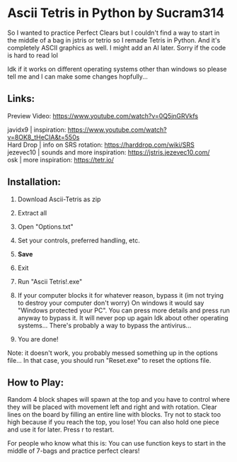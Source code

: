 # Ascii Tetris in Python by Sucram314

So I wanted to practice Perfect Clears but I couldn't find a way to start in the middle of a bag in jstris or tetrio so I remade Tetris in Python. And it's completely ASCII graphics as well. I might add an AI later. Sorry if the code is hard to read lol

Idk if it works on different operating systems other than windows so please tell me and I can make some changes hopfully...

## Links:  
Preview Video: https://www.youtube.com/watch?v=0Q5jnGRVkfs

javidx9   | inspiration: https://www.youtube.com/watch?v=8OK8_tHeCIA&t=550s  
Hard Drop | info on SRS rotation: https://harddrop.com/wiki/SRS  
jezevec10 | sounds and more inspiration: https://jstris.jezevec10.com/  
osk       | more inspiration: https://tetr.io/ 

## Installation:  
1. Download Ascii-Tetris as zip  
2. Extract all  
3. Open "Options.txt"  
4. Set your controls, preferred handling, etc.  
5. **Save**  
6. Exit  
7. Run "Ascii Tetris!.exe"  
8. If your computer blocks it for whatever reason, bypass it (im not trying to destroy your computer don't worry)
   On windows it would say "Windows protected your PC". You can press more details and press run anyway to bypass it. It will never pop up again
   Idk about other operating systems... There's probably a way to bypass the antivirus...
   
9. You are done!  

Note: it doesn't work, you probably messed something up in the options file... In that case, you should run "Reset.exe" to reset the options file.  

## How to Play:  
Random 4 block shapes will spawn at the top and you have to control where they will be placed with movement left and right and with rotation. Clear lines on the board by filling an entire line with blocks. Try not to stack too high because if you reach the top, you lose! You can also hold one piece and use it for later. Press r to restart.  

For people who know what this is: You can use function keys to start in the middle of 7-bags and practice perfect clears!   

